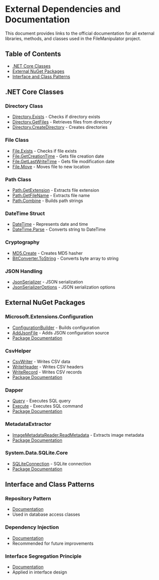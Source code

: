 # External Dependencies and Documentation

This document provides links to the official documentation for all external libraries, methods, and classes used in the FileManipulator project.

## Table of Contents

- [.NET Core Classes](#net-core-classes)
- [External NuGet Packages](#external-nuget-packages)
- [Interface and Class Patterns](#interface-and-class-patterns)

## .NET Core Classes

### Directory Class

- [Directory.Exists](https://docs.microsoft.com/en-us/dotnet/api/system.io.directory.exists "Microsoft Documentation") - Checks if directory exists
- [Directory.GetFiles](https://docs.microsoft.com/en-us/dotnet/api/system.io.directory.getfiles "Microsoft Documentation") - Retrieves files from directory
- [Directory.CreateDirectory](https://docs.microsoft.com/en-us/dotnet/api/system.io.directory.createdirectory "Microsoft Documentation") - Creates directories

### File Class

- [File.Exists](https://docs.microsoft.com/en-us/dotnet/api/system.io.file.exists "Microsoft Documentation") - Checks if file exists
- [File.GetCreationTime](https://docs.microsoft.com/en-us/dotnet/api/system.io.file.getcreationtime "Microsoft Documentation") - Gets file creation date
- [File.GetLastWriteTime](https://docs.microsoft.com/en-us/dotnet/api/system.io.file.getlastwritetime "Microsoft Documentation") - Gets file modification date
- [File.Move](https://docs.microsoft.com/en-us/dotnet/api/system.io.file.move "Microsoft Documentation") - Moves file to new location

### Path Class

- [Path.GetExtension](https://docs.microsoft.com/en-us/dotnet/api/system.io.path.getextension "Microsoft Documentation") - Extracts file extension
- [Path.GetFileName](https://docs.microsoft.com/en-us/dotnet/api/system.io.path.getfilename "Microsoft Documentation") - Extracts file name
- [Path.Combine](https://docs.microsoft.com/en-us/dotnet/api/system.io.path.combine "Microsoft Documentation") - Builds path strings

### DateTime Struct

- [DateTime](https://docs.microsoft.com/en-us/dotnet/api/system.datetime "Microsoft Documentation") - Represents date and time
- [DateTime.Parse](https://docs.microsoft.com/en-us/dotnet/api/system.datetime.parse "Microsoft Documentation") - Converts string to DateTime

### Cryptography

- [MD5.Create](https://docs.microsoft.com/en-us/dotnet/api/system.security.cryptography.md5.create "Microsoft Documentation") - Creates MD5 hasher
- [BitConverter.ToString](https://docs.microsoft.com/en-us/dotnet/api/system.bitconverter.tostring "Microsoft Documentation") - Converts byte array to string

### JSON Handling

- [JsonSerializer](https://docs.microsoft.com/en-us/dotnet/api/system.text.json.jsonserializer "Microsoft Documentation") - JSON serialization
- [JsonSerializerOptions](https://docs.microsoft.com/en-us/dotnet/api/system.text.json.jsonserializeroptions "Microsoft Documentation") - JSON serialization options

## External NuGet Packages

### Microsoft.Extensions.Configuration

- [ConfigurationBuilder](https://docs.microsoft.com/en-us/dotnet/api/microsoft.extensions.configuration.configurationbuilder "Microsoft Documentation") - Builds configuration
- [AddJsonFile](https://docs.microsoft.com/en-us/dotnet/api/microsoft.extensions.configuration.jsonconfigurationextensions.addjsonfile "Microsoft Documentation") - Adds JSON configuration source
- [Package Documentation](https://www.nuget.org/packages/Microsoft.Extensions.Configuration.Json "NuGet Package")

### CsvHelper

- [CsvWriter](https://joshclose.github.io/CsvHelper/api/CsvHelper.CsvWriter/ "CsvHelper Documentation") - Writes CSV data
- [WriteHeader](https://joshclose.github.io/CsvHelper/api/CsvHelper.CsvWriter/#writeheader "CsvHelper Documentation") - Writes CSV headers
- [WriteRecord](https://joshclose.github.io/CsvHelper/api/CsvHelper.CsvWriter/#writerecord "CsvHelper Documentation") - Writes CSV records
- [Package Documentation](https://joshclose.github.io/CsvHelper/ "CsvHelper Documentation")

### Dapper

- [Query](https://github.com/DapperLib/Dapper#retrieve-data "Dapper Documentation") - Executes SQL query
- [Execute](https://github.com/DapperLib/Dapper#execute-a-command-that-returns-no-results "Dapper Documentation") - Executes SQL command
- [Package Documentation](https://github.com/DapperLib/Dapper "Dapper Documentation")

### MetadataExtractor

- [ImageMetadataReader.ReadMetadata](https://drewnoakes.github.io/metadata-extractor-dotnet/api/MetadataExtractor.ImageMetadataReader.html#MetadataExtractor_ImageMetadataReader_ReadMetadata_System_String_ "MetadataExtractor Documentation") - Extracts image metadata
- [Package Documentation](https://github.com/drewnoakes/metadata-extractor-dotnet "MetadataExtractor Documentation")

### System.Data.SQLite.Core

- [SQLiteConnection](https://docs.microsoft.com/en-us/dotnet/standard/data/sqlite/connection-strings "Microsoft Documentation") - SQLite connection
- [Package Documentation](https://www.nuget.org/packages/System.Data.SQLite.Core/ "NuGet Package")

## Interface and Class Patterns

### Repository Pattern

- [Documentation](https://docs.microsoft.com/en-us/dotnet/architecture/microservices/microservice-ddd-cqrs-patterns/infrastructure-persistence-layer-design "Microsoft Documentation")
- Used in database access classes

### Dependency Injection

- [Documentation](https://docs.microsoft.com/en-us/dotnet/core/extensions/dependency-injection "Microsoft Documentation")
- Recommended for future improvements

### Interface Segregation Principle

- [Documentation](https://docs.microsoft.com/en-us/dotnet/architecture/modern-web-apps-azure/architectural-principles#dependency-inversion "Microsoft Documentation")
- Applied in interface design
